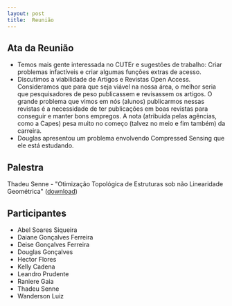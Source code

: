 ```yaml
---
layout: post
title:  Reunião
---
```

Ata da Reunião
--------------

-   Temos mais gente interessada no CUTEr e sugestões de trabalho: Criar
    problemas infactíveis e criar algumas funções extras de acesso.
-   Discutimos a viabilidade de Artigos e Revistas Open Access.
    Consideramos que para que seja viável na nossa área, o melhor seria
    que pesquisadores de peso publicassem e revisassem os artigos. O
    grande problema que vimos em nós (alunos) publicarmos nessas
    revistas é a necessidade de ter publicações em boas revistas para
    conseguir e manter bons empregos. A nota (atribuida pelas agências,
    como a Capes) pesa muito no começo (talvez no meio e fim também) da
    carreira.
-   Douglas apresentou um problema envolvendo Compressed Sensing que ele
    está estudando.

Palestra
--------

Thadeu Senne - "Otimização Topológica de Estruturas sob não Linearidade
Geométrica"  ([download](/assets/apresentacoes/thadeu.26.10.2012.pdf))

Participantes
-------------

-   Abel Soares Siqueira
-   Daiane Gonçalves Ferreira
-   Deise Gonçalves Ferreira
-   Douglas Gonçalves
-   Hector Flores
-   Kelly Cadena
-   Leandro Prudente
-   Raniere Gaia
-   Thadeu Senne
-   Wanderson Luiz

